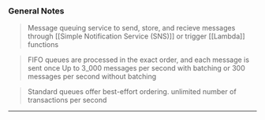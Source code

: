 
### General Notes

> Message queuing service to send, store, and recieve messages through [[Simple Notification Service (SNS)]]
> or trigger [[Lambda]] functions

> FIFO queues are processed in the exact order, and each message is sent once
> Up to 3_000 messages per second with batching or 300 messages per second without batching

> Standard queues offer best-effort ordering.
> unlimited number of transactions per second

___
